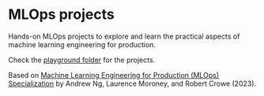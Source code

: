 # MLOps projects

Hands-on MLOps projects to explore and learn the practical aspects of machine learning engineering for production.

Check the [playground folder](./playground/) for the projects.

Based on [Machine Learning Engineering for Production (MLOps) Specialization](https://www.deeplearning.ai/courses/machine-learning-engineering-for-production-mlops/) by Andrew Ng, Laurence Moroney, and Robert Crowe (2023).
